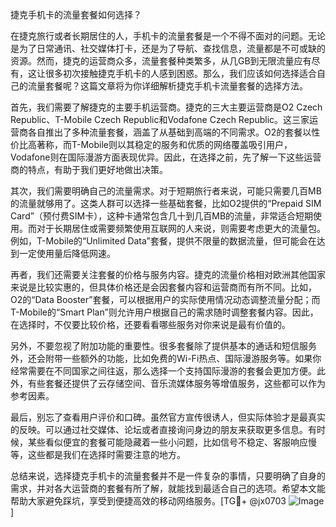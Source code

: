 捷克手机卡的流量套餐如何选择？

在捷克旅行或者长期居住的人，手机卡的流量套餐是一个不得不面对的问题。无论是为了日常通讯、社交媒体打卡，还是为了导航、查找信息，流量都是不可或缺的资源。然而，捷克的运营商众多，流量套餐种类繁多，从几GB到无限流量应有尽有，这让很多初次接触捷克手机卡的人感到困惑。那么，我们应该如何选择适合自己的流量套餐呢？这篇文章将为你详细解析捷克手机卡流量套餐的选择方法。

首先，我们需要了解捷克的主要手机运营商。捷克的三大主要运营商是O2 Czech Republic、T-Mobile Czech Republic和Vodafone Czech Republic。这三家运营商各自推出了多种流量套餐，涵盖了从基础到高端的不同需求。O2的套餐以性价比高著称，而T-Mobile则以其稳定的服务和优质的网络覆盖吸引用户，Vodafone则在国际漫游方面表现优异。因此，在选择之前，先了解一下这些运营商的特点，有助于我们更好地做出决策。

其次，我们需要明确自己的流量需求。对于短期旅行者来说，可能只需要几百MB的流量就够用了。这类人群可以选择一些基础套餐，比如O2提供的“Prepaid SIM Card”（预付费SIM卡），这种卡通常包含几十到几百MB的流量，非常适合短期使用。而对于长期居住或需要频繁使用互联网的人来说，则需要考虑更大的流量包。例如，T-Mobile的“Unlimited Data”套餐，提供不限量的数据流量，但可能会在达到一定使用量后降低网速。

再者，我们还需要关注套餐的价格与服务内容。捷克的流量价格相对欧洲其他国家来说是比较实惠的，但具体价格还是会因套餐内容和运营商而有所不同。比如，O2的“Data Booster”套餐，可以根据用户的实际使用情况动态调整流量分配；而T-Mobile的“Smart Plan”则允许用户根据自己的需求随时调整套餐内容。因此，在选择时，不仅要比较价格，还要看看哪些服务对你来说是最有价值的。

另外，不要忽视了附加功能的重要性。很多套餐除了提供基本的通话和短信服务外，还会附带一些额外的功能，比如免费的Wi-Fi热点、国际漫游服务等。如果你经常需要在不同国家之间往返，那么选择一个支持国际漫游的套餐会更加方便。此外，有些套餐还提供了云存储空间、音乐流媒体服务等增值服务，这些都可以作为参考因素。

最后，别忘了查看用户评价和口碑。虽然官方宣传很诱人，但实际体验才是最真实的反映。可以通过社交媒体、论坛或者直接询问身边的朋友来获取更多信息。有时候，某些看似便宜的套餐可能隐藏着一些小问题，比如信号不稳定、客服响应慢等，这些都是我们在选择时需要注意的地方。

总结来说，选择捷克手机卡的流量套餐并不是一件复杂的事情，只要明确了自身的需求，并对各大运营商的套餐有所了解，就能找到最适合自己的选项。希望本文能帮助大家避免踩坑，享受到便捷高效的移动网络服务。[TG💪+ @jx0703 ![Image](https://github.com/user-attachments/assets/dbca1d08-cadb-493c-b0ec-ad6f7a83f270)]